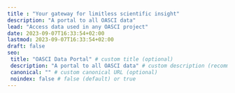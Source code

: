 ```yaml
---
title : "Your gateway for limitless scientific insight"
description: "A portal to all OASCI data"
lead: "Access data used in any OASCI project"
date: 2023-09-07T16:33:54+02:00
lastmod: 2023-09-07T16:33:54+02:00
draft: false
seo:
 title: "OASCI Data Portal" # custom title (optional)
 description: "A portal to all OASCI data" # custom description (recommended)
 canonical: "" # custom canonical URL (optional)
 noindex: false # false (default) or true
---
```

